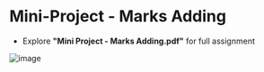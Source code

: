 # Mini-Project - Marks Adding

- Explore **"Mini Project - Marks Adding.pdf"** for full assignment


![image](https://github.com/psrana/Mini-Project-Marks-Adding/assets/7460892/9be14aa0-eaa0-403a-9575-32771724f0e2)
